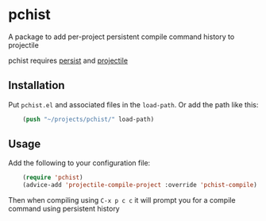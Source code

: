 # pchist #
A package to add per-project persistent compile command history to projectile

pchist requires [persist](https://elpa.gnu.org/packages/persist.html) and [projectile](https://github.com/bbatsov/projectile)

## Installation ##

Put `pchist.el` and associated files in the `load-path`.
Or add the path like this:
```lisp
    (push "~/projects/pchist/" load-path)
```

## Usage ##

Add the following to your configuration file:
```lisp
    (require 'pchist)
    (advice-add 'projectile-compile-project :override 'pchist-compile)
```
Then when compiling using `C-x p c c` it will prompt you for a compile command using persistent history

